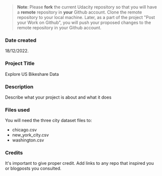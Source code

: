>**Note**: Please **fork** the current Udacity repository so that you will have a **remote** repository in **your** Github account. Clone the remote repository to your local machine. Later, as a part of the project "Post your Work on Github", you will push your proposed changes to the remote repository in your Github account.

### Date created
18/12/2022.

### Project Title
Explore US Bikeshare Data

### Description
Describe what your project is about and what it does

### Files used
You will need the three city dataset files to:

- chicago.csv
- new_york_city.csv
- washington.csv


### Credits
It's important to give proper credit. Add links to any repo that inspired you or blogposts you consulted.

